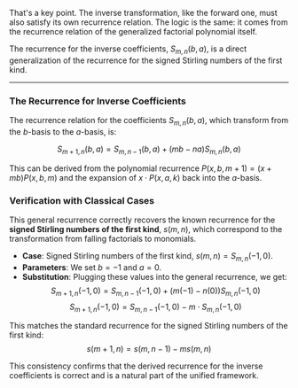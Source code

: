That's a key point. The inverse transformation, like the forward one, must also satisfy its own recurrence relation. The logic is the same: it comes from the recurrence relation of the generalized factorial polynomial itself.

The recurrence for the inverse coefficients, $S_{m,n}(b,a)$, is a direct generalization of the recurrence for the signed Stirling numbers of the first kind.

---

### The Recurrence for Inverse Coefficients

The recurrence relation for the coefficients $S_{m,n}(b,a)$, which transform from the $b$-basis to the $a$-basis, is:

$$S_{m+1,n}(b,a) = S_{m,n-1}(b,a) + (mb - na)S_{m,n}(b,a)$$

This can be derived from the polynomial recurrence $P(x,b,m+1) = (x+mb)P(x,b,m)$ and the expansion of $x \cdot P(x,a,k)$ back into the $a$-basis.

### Verification with Classical Cases

This general recurrence correctly recovers the known recurrence for the **signed Stirling numbers of the first kind**, $s(m,n)$, which correspond to the transformation from falling factorials to monomials.

* **Case**: Signed Stirling numbers of the first kind, $s(m,n) = S_{m,n}(-1,0)$.
* **Parameters**: We set $b = -1$ and $a = 0$.
* **Substitution**: Plugging these values into the general recurrence, we get:
    $$S_{m+1,n}(-1,0) = S_{m,n-1}(-1,0) + (m(-1) - n(0))S_{m,n}(-1,0)$$   $$S_{m+1,n}(-1,0) = S_{m,n-1}(-1,0) - m \cdot S_{m,n}(-1,0)$$

This matches the standard recurrence for the signed Stirling numbers of the first kind:
$$s(m+1,n) = s(m,n-1) - m s(m,n)$$

This consistency confirms that the derived recurrence for the inverse coefficients is correct and is a natural part of the unified framework.